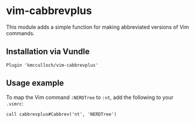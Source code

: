 # vim-cabbrevplus

This module adds a simple function for making abbreviated versions of Vim commands.

## Installation via Vundle

`Plugin 'kmcculloch/vim-cabbrevplus'`

## Usage example

To map the Vim command `:NERDTree` to `:nt`, add the following to your `.vimrc`:

`call cabbrevplus#Cabbrev('nt', 'NERDTree')`
